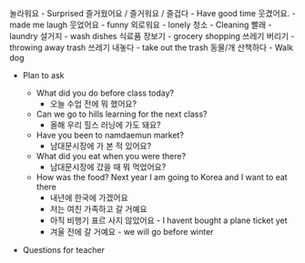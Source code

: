 놀라워요 - Surprised
즐거웠어요 / 즐거워요 / 즐겁다 - Have good time
웃겼어요. - made me laugh
웃었어요 - funny
외로워요 - lonely
청소 - Cleaning
빨래 - laundry
설거지 - wash dishes
식료품 장보기 - grocery shopping
쓰레기 버리기 - throwing away trash
쓰레기 내놓다 - take out the trash
동물/개 산책하다 - Walk dog

- Plan to ask

  - What did you do before class today?
    - 오늘 수업 전에 뭐 했어요?
  - Can we go to hills learning for the next class?
    - 올해 우리 힐스 러닝에 가도 돼요?
  - Have you been to namdaemun market?
    - 남대문시장에 가 본 적 있어요?
  - What did you eat when you were there?
    - 남대문시장에 갔을 때 뭐 먹었어요?
  - How was the food? Next year I am going to Korea and I want to eat there
    - 내년에 한국에 가겠어요
    - 저는 여친 가족하고 갈 거예요
    - 아직 비행기 표르 사지 않았어요 - I havent bought a plane ticket yet
    - 겨울 전에 갈 거예요 - we will go before winter

- Questions for teacher
